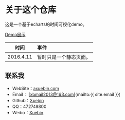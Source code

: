 # 关于这个仓库

这是一个基于echarts的时间可视化demo。

[Demo展示](http://axuebin.com/timeAnalyze)

|时间|事件|
|---|:---|
|2016.4.11|暂时只是一个静态页面。|


## 联系我

* WebSite：[axuebin.com](http://axuebin.com)
* Email： [xbmail2013@163.com](mailto:{{ site.email }})
* Github：[Xuebin](http://github.com/xb9207)
* QQ：472749800
* Weibo：[Xuebin](http://weibo.com/1743042963/)